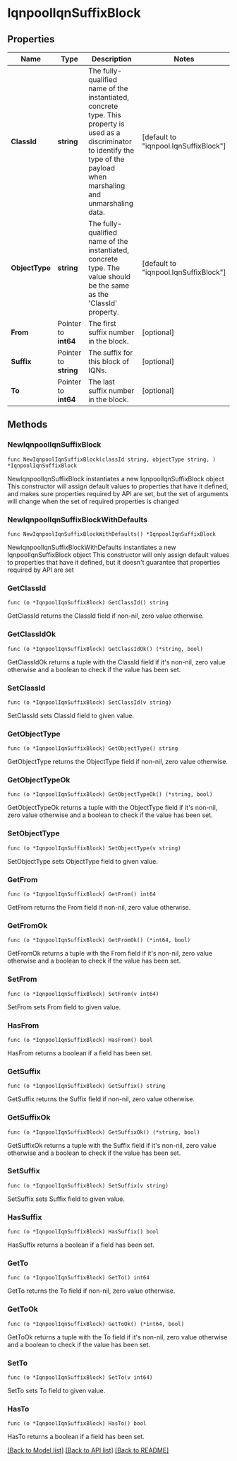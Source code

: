 # IqnpoolIqnSuffixBlock

## Properties

Name | Type | Description | Notes
------------ | ------------- | ------------- | -------------
**ClassId** | **string** | The fully-qualified name of the instantiated, concrete type. This property is used as a discriminator to identify the type of the payload when marshaling and unmarshaling data. | [default to "iqnpool.IqnSuffixBlock"]
**ObjectType** | **string** | The fully-qualified name of the instantiated, concrete type. The value should be the same as the &#39;ClassId&#39; property. | [default to "iqnpool.IqnSuffixBlock"]
**From** | Pointer to **int64** | The first suffix number in the block. | [optional] 
**Suffix** | Pointer to **string** | The suffix for this block of IQNs. | [optional] 
**To** | Pointer to **int64** | The last suffix number in the block. | [optional] 

## Methods

### NewIqnpoolIqnSuffixBlock

`func NewIqnpoolIqnSuffixBlock(classId string, objectType string, ) *IqnpoolIqnSuffixBlock`

NewIqnpoolIqnSuffixBlock instantiates a new IqnpoolIqnSuffixBlock object
This constructor will assign default values to properties that have it defined,
and makes sure properties required by API are set, but the set of arguments
will change when the set of required properties is changed

### NewIqnpoolIqnSuffixBlockWithDefaults

`func NewIqnpoolIqnSuffixBlockWithDefaults() *IqnpoolIqnSuffixBlock`

NewIqnpoolIqnSuffixBlockWithDefaults instantiates a new IqnpoolIqnSuffixBlock object
This constructor will only assign default values to properties that have it defined,
but it doesn't guarantee that properties required by API are set

### GetClassId

`func (o *IqnpoolIqnSuffixBlock) GetClassId() string`

GetClassId returns the ClassId field if non-nil, zero value otherwise.

### GetClassIdOk

`func (o *IqnpoolIqnSuffixBlock) GetClassIdOk() (*string, bool)`

GetClassIdOk returns a tuple with the ClassId field if it's non-nil, zero value otherwise
and a boolean to check if the value has been set.

### SetClassId

`func (o *IqnpoolIqnSuffixBlock) SetClassId(v string)`

SetClassId sets ClassId field to given value.


### GetObjectType

`func (o *IqnpoolIqnSuffixBlock) GetObjectType() string`

GetObjectType returns the ObjectType field if non-nil, zero value otherwise.

### GetObjectTypeOk

`func (o *IqnpoolIqnSuffixBlock) GetObjectTypeOk() (*string, bool)`

GetObjectTypeOk returns a tuple with the ObjectType field if it's non-nil, zero value otherwise
and a boolean to check if the value has been set.

### SetObjectType

`func (o *IqnpoolIqnSuffixBlock) SetObjectType(v string)`

SetObjectType sets ObjectType field to given value.


### GetFrom

`func (o *IqnpoolIqnSuffixBlock) GetFrom() int64`

GetFrom returns the From field if non-nil, zero value otherwise.

### GetFromOk

`func (o *IqnpoolIqnSuffixBlock) GetFromOk() (*int64, bool)`

GetFromOk returns a tuple with the From field if it's non-nil, zero value otherwise
and a boolean to check if the value has been set.

### SetFrom

`func (o *IqnpoolIqnSuffixBlock) SetFrom(v int64)`

SetFrom sets From field to given value.

### HasFrom

`func (o *IqnpoolIqnSuffixBlock) HasFrom() bool`

HasFrom returns a boolean if a field has been set.

### GetSuffix

`func (o *IqnpoolIqnSuffixBlock) GetSuffix() string`

GetSuffix returns the Suffix field if non-nil, zero value otherwise.

### GetSuffixOk

`func (o *IqnpoolIqnSuffixBlock) GetSuffixOk() (*string, bool)`

GetSuffixOk returns a tuple with the Suffix field if it's non-nil, zero value otherwise
and a boolean to check if the value has been set.

### SetSuffix

`func (o *IqnpoolIqnSuffixBlock) SetSuffix(v string)`

SetSuffix sets Suffix field to given value.

### HasSuffix

`func (o *IqnpoolIqnSuffixBlock) HasSuffix() bool`

HasSuffix returns a boolean if a field has been set.

### GetTo

`func (o *IqnpoolIqnSuffixBlock) GetTo() int64`

GetTo returns the To field if non-nil, zero value otherwise.

### GetToOk

`func (o *IqnpoolIqnSuffixBlock) GetToOk() (*int64, bool)`

GetToOk returns a tuple with the To field if it's non-nil, zero value otherwise
and a boolean to check if the value has been set.

### SetTo

`func (o *IqnpoolIqnSuffixBlock) SetTo(v int64)`

SetTo sets To field to given value.

### HasTo

`func (o *IqnpoolIqnSuffixBlock) HasTo() bool`

HasTo returns a boolean if a field has been set.


[[Back to Model list]](../README.md#documentation-for-models) [[Back to API list]](../README.md#documentation-for-api-endpoints) [[Back to README]](../README.md)


